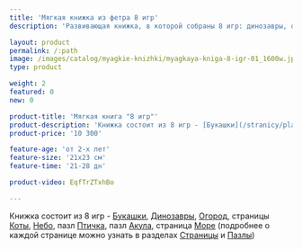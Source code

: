 ```yaml
---
title: 'Мягкая книжка из фетра 8 игр'
description: 'Развивающая книжка, в которой собраны 8 игр: динозавры, огород, домик с котиками, воздушный транспорт, два крутящихся пазла и морская страница.'

layout: product
permalink: /:path
image: /images/catalog/myagkie-knizhki/myagkaya-kniga-8-igr-01_1600w.jpg
type: product

weight: 2
featured: 0
new: 0

product-title: 'Мягкая книга "8 игр"'
product-description: 'Книжка состоит из 8 игр - [Букашки](/stranicy/planshet-bukashki), [Динозавры](/stranicy/planshet-dinozavry), [Огород](/stranicy/razvorot-ogorod), страницы [Коты](/stranicy/myagkaya-stranica-koty), [Небо](/stranicy/myagkaya-stranica-nebo), пазл [Птичка](/razvivayushie-igry/puzzle-ptichka), пазл [Акула](/razvivayushie-igry/puzzle-akula), страница [Море](/stranicy/myagkaya-stranica-more) (подробнее о каждой странице можно узнать в разделах [Страницы](/stranicy/) и [Пазлы](/razvivayushie-igry/))'
product-price: '10 300'

feature-age: 'от 2-х лет'
feature-size: '21х23 см'
feature-time: '21-28 дн'

product-video: EqfTrZTxhBo

---
```

Книжка состоит из 8 игр - [Букашки](/stranicy/planshet-bukashki), [Динозавры](/stranicy/planshet-dinozavry), [Огород](/stranicy/razvorot-ogorod), страницы [Коты](/stranicy/myagkaya-stranica-koty), [Небо](/stranicy/myagkaya-stranica-nebo), пазл [Птичка](/razvivayushie-igry/puzzle-ptichka), пазл [Акула](/razvivayushie-igry/puzzle-akula), страница [Море](/stranicy/myagkaya-stranica-more) (подробнее о каждой странице можно узнать в разделах [Страницы](/stranicy/) и [Пазлы](/razvivayushie-igry/))